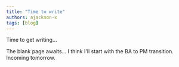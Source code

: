 ```yaml
---
title: "Time to write"
authors: ajackson-x
tags: [blog]
---
```


Time to get writing...

<!--truncate-->

The blank page awaits... I think I'll start with the BA to PM transition. Incoming tomorrow.
